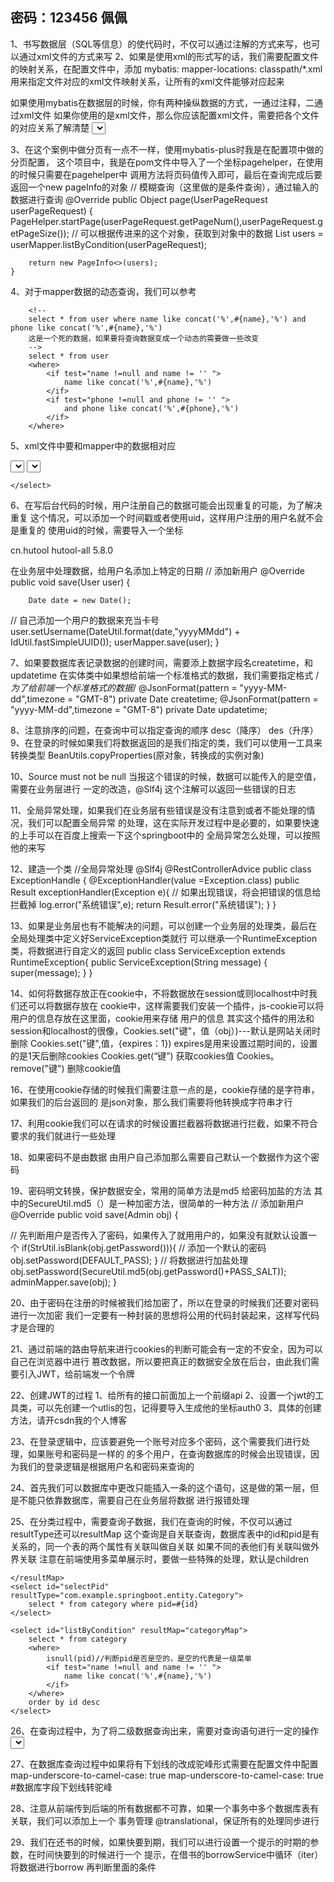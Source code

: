 ##  密码：123456  佩佩

1、书写数据层（SQL等信息）的使代码时，不仅可以通过注解的方式来写，也可以通过xml文件的方式来写
2、如果是使用xml的形式写的话，我们需要配置文件的映射关系，在配置文件中，添加
mybatis:
  mapper-locations: classpath/*.xml
用来指定文件对应的xml文件映射关系，让所有的xml文件能够对应起来

如果使用mybatis在数据层的时候，你有两种操纵数据的方式，一通过注释，二通过xml文件
如果你使用的是xml文件，那么你应该配置xml文件，需要把各个文件的对应关系了解清楚
<mapper namespace="com.example.springboot.mapper.UserMapper">
    <!--id就是mapper中方法的名字-->
    <select id="listUsers" resultType="com.example.springboot.entity.User">
        select * from user
    </select>
</mapper>

3、在这个案例中做分页有一点不一样，使用mybatis-plus时我是在配置项中做的分页配置，
这个项目中，我是在pom文件中导入了一个坐标pagehelper，在使用的时候只需要在pagehelper中
调用方法将页码值传入即可，最后在查询完成后要返回一个new pageInfo的对象
//    模糊查询（这里做的是条件查询），通过输入的数据进行查询
    @Override
    public Object page(UserPageRequest userPageRequest) {
        PageHelper.startPage(userPageRequest.getPageNum(),userPageRequest.getPageSize());
//        可以根据传进来的这个对象，获取到对象中的数据
        List<User> users = userMapper.listByCondition(userPageRequest);

        return new PageInfo<>(users);
    }

4、对于mapper数据的动态查询，我们可以参考
  <!--前后都模糊的查询-->
        <!--
        select * from user where name like concat('%',#{name},'%') and  phone like concat('%',#{name},'%')
        这是一个死的数据，如果要将查询数据变成一个动态的需要做一些改变
        -->
        select * from user
        <where>
            <if test="name !=null and name != '' ">
                name like concat('%',#{name},'%')
            </if>
            <if test="phone !=null and phone != '' ">
                and phone like concat('%',#{phone},'%')
            </if>
        </where>

5、xml文件中要和mapper中的数据相对应
<?xml version="1.0" encoding="UTF-8" ?>
<!DOCTYPE mapper
        PUBLIC "-//mybatis.org//DTD Mapper 3.0//EN"
        "https://mybatis.org/dtd/mybatis-3-mapper.dtd">
<mapper namespace="com.example.springboot.mapper.UserMapper"><!--这里的namespace写的是你的mapper所对应的文件位置-->
    <!--id就是mapper中方法的名字--><!--resultType数据是查询出来的类对象-->
    <select id="list" resultType="com.example.springboot.entity.User">
        select * from user
    </select>
    <select id="listByCondition" resultType="com.example.springboot.entity.User">
        <!--前后都模糊的查询-->
        <!--
        select * from user where name like concat('%',#{name},'%') and  phone like concat('%',#{name},'%')
        这是一个死的数据，如果要将查询数据变成一个动态的需要做一些改变
        -->
        select * from user
        <where>
            <if test="name !=null and name != '' ">
                name like concat('%',#{name},'%')
            </if>
            <if test="phone !=null and phone != '' ">
                and phone like concat('%',#{phone},'%')
            </if>
        </where>

    </select>
</mapper>

6、在写后台代码的时候，用户注册自己的数据可能会出现重复的可能，为了解决重复
这个情况，可以添加一个时间戳或者使用uid，这样用户注册的用户名就不会是重复的
使用uid的时候，需要导入一个坐标
<!-- https://mvnrepository.com/artifact/cn.hutool/hutool-all -->
<dependency>
    <groupId>cn.hutool</groupId>
    <artifactId>hutool-all</artifactId>
    <version>5.8.0</version>
</dependency>

在业务层中处理数据，给用户名添加上特定的日期
//    添加新用户
    @Override
    public void save(User user) {

        Date date = new Date();
//        自己添加一个用户的数据来充当卡号
        user.setUsername(DateUtil.format(date,"yyyyMMdd") + IdUtil.fastSimpleUUID());
        userMapper.save(user);
    }

7、如果要数据库表记录数据的创建时间，需要添上数据字段名createtime，和updatetime
在实体类中如果想给前端一个标准格式的数据，我们需要指定格式
/*为了给前端一个标准格式的数据*/
    @JsonFormat(pattern = "yyyy-MM-dd",timezone = "GMT-8")
    private Date createtime;
    @JsonFormat(pattern = "yyyy-MM-dd",timezone = "GMT-8")
    private Date updatetime;

8、注意排序的问题，在查询中可以指定查询的顺序 desc（降序） des（升序）
9、在登录的时候如果我们将数据返回的是我们指定的类，我们可以使用一工具来转换类型
BeanUtils.copyProperties(原对象，转换成的实例对象)

10、Source must not be null 当报这个错误的时候，数据可以能传入的是空值，需要在业务层进行
一定的改造，@Slf4j 这个注解可以返回一些错误的日志

11、全局异常处理，如果我们在业务层有些错误是没有注意到或者不能处理的情况，我们可以配置全局异常
的处理，这在实际开发过程中是必要的，如果要快速的上手可以在百度上搜索一下这个springboot中的
全局异常怎么处理，可以按照他的来写 

12、建造一个类
//全局异常处理
@Slf4j
@RestControllerAdvice
public class ExceptionHandle {
    @ExceptionHandler(value =Exception.class)
    public Result exceptionHandler(Exception e){
//        如果出现错误，将会把错误的信息给拦截掉
        log.error("系统错误",e);
        return Result.error("系统错误");
    }
}

13、如果是业务层也有不能解决的问题，可以创建一个业务层的处理类，最后在全局处理类中定义好ServiceException类就行
可以继承一个RuntimeException类，将数据进行自定义的返回
public class ServiceException extends RuntimeException{
    public ServiceException(String message) {
        super(message);
    }
}

14、如何将数据存放正在cookie中，不将数据放在session或则localhost中时我们还可以将数据存放在
cookie中，这样需要我们安装一个插件，js-cookie可以将用户的信息存放在这里面，cookie用来存储
用户的信息
其实这个插件的用法和session和localhost的很像，Cookies.set("键"，值（obj）)---默认是网站关闭时删除
  Cookies.set("键",值，{expires：1}) expires是用来设置过期时间的，设置的是1天后删除cookies
Cookies.get(“键”) 获取cookies值   Cookies。remove("键") 删除cookie值

16、在使用cookie存储的时候我们需要注意一点的是，cookie存储的是字符串，如果我们的后台返回的
是json对象，那么我们需要将他转换成字符串才行

17、利用cookie我们可以在请求的时候设置拦截器将数据进行拦截，如果不符合要求的我们就进行一些处理

18、如果密码不是由数据 由用户自己添加那么需要自己默认一个数据作为这个密码

19、密码明文转换，保护数据安全，常用的简单方法是md5 给密码加盐的方法
其中的SecureUtil.md5（）是一种加密方法，很简单的一种方法 
//    添加新用户
    @Override
    public void save(Admin obj) {


//        先判断用户是否传入了密码，如果传入了就用用户的，如果没有就默认设置一个
        if(StrUtil.isBlank(obj.getPassword())){
            //        添加一个默认的密码
            obj.setPassword(DEFAULT_PASS);
        }
//    将数据进行加盐处理
        obj.setPassword(SecureUtil.md5(obj.getPassword()+PASS_SALT));
        adminMapper.save(obj);
    }

20、由于密码在注册的时候被我们给加密了，所以在登录的时候我们还要对密码进行一次加密
我们一定要有一种封装的思想将公用的代码封装起来，这样写代码才是合理的

21、通过前端的路由导航来进行cookies的判断可能会有一定的不安全，因为可以自己在浏览器中进行
篡改数据，所以要把真正的数据安全放在后台，由此我们需要引入JWT，给前端发一个令牌

22、创建JWT的过程
1、给所有的接口前面加上一个前缀api
2、设置一个jwt的工具类，可以先创建一个utlis的包，记得要导入生成他的坐标auth0
3、具体的创建方法，请开csdn我的个人博客

23、在登录逻辑中，应该要避免一个账号对应多个密码，这个需要我们进行处理，如果账号和密码是一样的
的多个用户，在查询数据库的时候会出现错误，因为我们的登录逻辑是根据用户名和密码来查询的

24、首先我们可以数据库中更改只能插入一条的这个语句，这是做的第一层，但是不能只依靠数据库，需要自己在业务层将数据
进行报错处理

25、在分类过程中，需要查询子数据，我们在查询的时候，不仅可以通过resultType还可以resultMap
这个查询是自关联查询，数据库表中的id和pid是有关系的，同一个表的两个属性有关联叫做自关联
如果不同的表他们有关联叫做外界关联
注意在前端使用多菜单展示时，要做一些特殊的处理，默认是children
 
<resultMap id="categoryMap" type="com.example.springboot.entity.Category">
        <id column="id" property="id"/>
        <result column="name" property="name"/>
        <result column="remark" property="remark"/>
        <result column="pid" property="pid"/>
        <result column="createtime" property="createtime"/>
        <result column="updatetime" property="updatetime"/>
        <collection property="children" ofType="com.example.springboot.entity.Category" column="id" select="selectPid" />

    </resultMap>
    <select id="selectPid" resultType="com.example.springboot.entity.Category">
        select * from category where pid=#{id}
    </select>

    <select id="listByCondition" resultMap="categoryMap">
        select * from category
        <where>
            isnull(pid)//判断pid是否是空的，是空的代表是一级菜单
            <if test="name !=null and name != '' ">
                name like concat('%',#{name},'%')
            </if>
        </where>
        order by id desc
    </select>

26、在查询过程中，为了将二级数据查询出来，需要对查询语句进行一定的操作
 <select id="listByCondition" resultMap="categoryMap">
        select c1.* from category c1
        left join category c2
        on c1.id=c2.pid
        <where>
            isnull(c1.pid)<!--查询pid是空的作为以及菜单-->
            <if test="name !=null and name != '' ">
              and  (c1.name like concat('%',#{name},'%') or c2.name like concat('%',#{name},'%'))
            </if>
        </where>
        group by c1.id
        order by c1.id desc
    </select>

27、在数据库查询过程中如果将有下划线的改成驼峰形式需要在配置文件中配置
map-underscore-to-camel-case: true  map-underscore-to-camel-case: true  #数据库字段下划线转驼峰

28、注意从前端传到后端的所有数据都不可靠，如果一个事务中多个数据库表有关联，我们可以添加上一个
事务管理 @translational，保证所有的处理同步进行

29、我们在还书的时候，如果快要到期，我们可以进行设置一个提示的时期的参数，在时间快要到的时候进行一个
提示，在借书的borrowService中循环（iter）将数据进行borrow 再判断里面的条件
